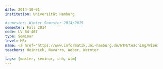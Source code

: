 ```yaml
---
date: 2014-10-01
institution: Universität Hamburg

#semester: Winter Semester 2014/2015
semester: Fall 2014
code: LV 64-467
type: Seminar
level: MSc
name: <a href="https://www.informatik.uni-hamburg.de/WTM/teaching/WiSe14_HumanRobotInteraction_Pj.shtml" title="Details" target="_blank">Human-Robot Interaction</a>
teachers: Heinrich, Navarro, Weber, Wermter

tags: [master, seminar, uhh, wtm]
---
```

